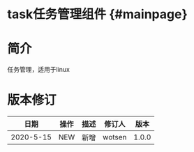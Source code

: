 task任务管理组件                         {#mainpage}
============

# 简介

任务管理，适用于linux

# 版本修订

|日期|操作|描述|修订人|版本|
|--|--|--|--|--|
|2020-5-15|NEW|新增|wotsen|1.0.0|
